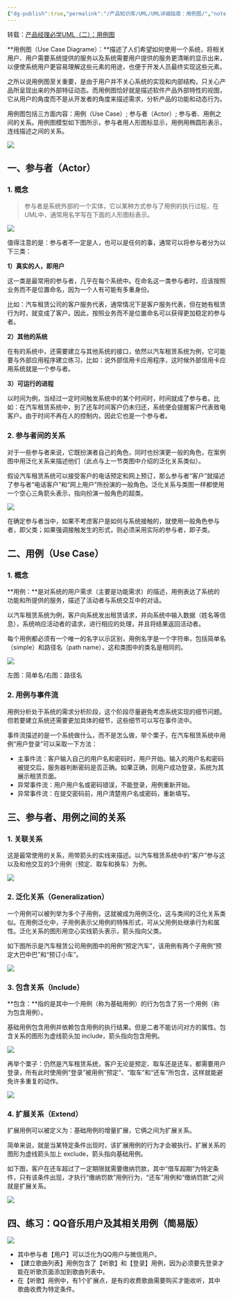 ```yaml
---
{"dg-publish":true,"permalink":"/产品知识库/UML/UML详细指南：用例图/","noteIcon":"","created":"2023-11-04T10:33:44.347+08:00"}
---
```



转载：[产品经理必学UML（二）：用例图](https://www.woshipm.com/pd/2602941.html)

**用例图（Use Case Diagrame）：**描述了人们希望如何使用一个系统，将相关用户、用户需要系统提供的服务以及系统需要用户提供的服务更清晰的显示出来，以便使系统用户更容易理解这些元素的用途，也便于开发人员最终实现这些元素。

之所以说用例图至关重要，是由于用户并不关心系统的实现和内部结构，只关心产品所呈现出来的外部特征动态。而用例图恰好就是描述软件产品外部特性的视图，它从用户的角度而不是从开发者的角度来描述需求，分析产品的功能和动态行为。

用例图包括三方面内容：用例（Use Case）; 参与者（Actor）; 参与者、用例之间的关系。用例图模型如下图所示，参与者用人形图标显示，用例用椭圆形表示，连线描述之间的关系。

![](https://image.woshipm.com/wp-files/2019/07/pGXL1v9fY5hhv6QtOpyx.png)

## 一、参与者（Actor）

### 1. 概念

> 参与者是系统外部的一个实体，它以某种方式参与了用例的执行过程，在UML中，通常用名字写在下面的人形图标表示。

![](https://image.woshipm.com/wp-files/2019/07/xq3LGueDu7dDBR187JuF.png)

值得注意的是：参与者不一定是人，也可以是任何的事，通常可以将参与者分为以下三类：

**1）真实的人，即用户**

这一类是最常用的参与者，几乎在每个系统中。在命名这一类参与者时，应该按照业务而不是位置命名，因为一个人有可能有多重身份。

比如：汽车租赁公司的客户服务代表，通常情况下是客户服务代表，但在她有租赁行为时，就变成了客户。因此，按照业务而不是位置命名可以获得更加稳定的参与者。

**2）其他的系统**

在有的系统中，还需要建立与其他系统的接口，依然以汽车租赁系统为例，它可能要与外部应用程序建立练习，比如：说外部信用卡应用程序，这时候外部信用卡应用系统就是一个参与者。

**3）可运行的进程**

以时间为例，当经过一定时间触发系统中的某个时间时，时间就成了参与者。比如：在汽车租赁系统中，到了还车时间客户仍未归还，系统便会提醒客户代表致电客户。由于时间不再在人的控制内，因此它也是一个参与者。

### 2. 参与者间的关系

对于一些参与者来说，它既扮演者自己的角色，同时也扮演更一般的角色，在案例图中用泛化关系来描述他们（此点与上一节类图中介绍的泛化关系类似）。

假设汽车租赁系统可以接受客户的电话预定和网上预订，那么参与者“客户”就描述了参与者“电话客户”和“网上用户”所扮演的一般角色。泛化关系与类图一样都使用一个空心三角箭头表示，指向扮演一般角色的超类。

![](https://image.woshipm.com/wp-files/2019/07/NFHCTYf2IOMKbySZJhdH.png)

在确定参与者当中，如果不考虑客户是如何与系统接触的，就使用一般角色参与者，即父类；如果强调接触发生的形式，则必须采用实际的参与者，即子类。

## 二、用例（Use Case）

### 1. 概念

**用例：**是对系统的用户需求（主要是功能需求）的描述，用例表达了系统的功能和所提供的服务，描述了活动者与系统交互中的对话。

以汽车租赁系统为例，客户向系统发出租赁请求，并向系统中输入数据（姓名等信息），系统响应活动者的请求，进行相应的处理，并且将结果返回活动者。

每个用例都必须有一个唯一的名字以示区别，用例名字是一个字符串，包括简单名（simple）和路径名（path name），这和类图中的类名是相同的。

![](https://image.woshipm.com/wp-files/2019/07/FdqLrf5KhxGx3vITGb9S.png)

左图：简单名/右图：路径名

### 2. 用例与事件流

用例分析处于系统的需求分析阶段，这个阶段尽量避免考虑系统实现的细节问题。但若要建立系统还需要更加具体的细节，这些细节可以写在事件流中。

事件流描述的是一个系统做什么，而不是怎么做，举个栗子，在汽车租赁系统中用例“用户登录”可以采取一下方法：

- 主事件流：客户输入自己的用户名和密码时，用户开始。输入的用户名和密码被提交后，服务器判断密码是否正确。如果正确，则用户成功登录，系统为其展示租赁页面。
- 异常事件流：用户用户名或密码错误，不能登录，用例重新开始。
- 异常事件流：在提交密码前，用户清楚用户名或密码，重新填写。

## 三、参与者、用例之间的关系

### 1. 关联关系

这是最常使用的关系，用带箭头的实线来描述。以汽车租赁系统中的“客户”参与这以及和他交互的3个用例（预定、取车和换车）为例。

![](https://image.woshipm.com/wp-files/2019/07/GgwQXUPnhecPPXD3PjqO.png)

### 2. 泛化关系（Generalization）

一个用例可以被列举为多个子用例，这就被成为用例泛化，这与类间的泛化关系类似。在用例泛化中，子用例表示父用例的特殊形式，可从父用例处继承行为和属性。泛化关系的图形用空心实线箭头表示，箭头指向父类。

如下图所示是汽车租赁公司用例图中的用例“预定汽车”，该用例有两个子用例“预定大巴中巴”和“预订小车”。

![](https://image.woshipm.com/wp-files/2019/07/SzS0lrVDc3BWwE8Sy6ft.png)

### 3. 包含关系（Include）

**包含：**指的是其中一个用例（称为基础用例）的行为包含了另一个用例（称为包含用例）。

基础用例包含用例并依赖包含用例的执行结果。但是二者不能访问对方的属性。包含关系的图形为虚线箭头加 include，箭头指向包含用例。

![](https://image.woshipm.com/wp-files/2019/07/WKHRrjf1Ipq6PdtMdGLi.png)

再举个栗子：仍然是汽车租赁系统，客户无论是预定、取车还是还车，都需要用户登录，所有此时使用例“登录”被用例“预定”、“取车”和“还车”所包含，这样就能避免许多重复的动作。

![](https://image.woshipm.com/wp-files/2019/07/5qoSbaSdktjnugp1jSvX.png)

### 4. 扩展关系（Extend）

扩展用例可以被定义为：基础用例的增量扩展，它俩之间为扩展关系。

简单来说，就是当某特定条件出现时，该扩展用例的行为才会被执行。扩展关系的图形为虚线箭头加上 exclude，箭头指向基础用例。

如下图，客户在还车超过了一定期限就需要缴纳罚款，其中“借车超期”为特定条件，只有该条件出现，才执行“缴纳罚款”用例行为，“还车”用例和“缴纳罚款”之间就是扩展关系。

![](https://image.woshipm.com/wp-files/2019/07/lRpXcdgbuzs5Ha66MtoX.png)

## 四、练习：QQ音乐用户及其相关用例（简易版）

![](https://image.woshipm.com/wp-files/2019/07/qk2EyfYplc3Bj5OcQPuW.png)

- 其中参与者【用户】可以泛化为QQ用户与微信用户。
- 【建立歌曲列表】用例包含了【听歌】和【登录】用例，因为必须要先登录才能在听歌页面添加到歌曲列表中。
- 在【听歌】用例中，有1个扩展点，是有的收费歌曲需要购买才能收听，其中歌曲收费为特定条件。